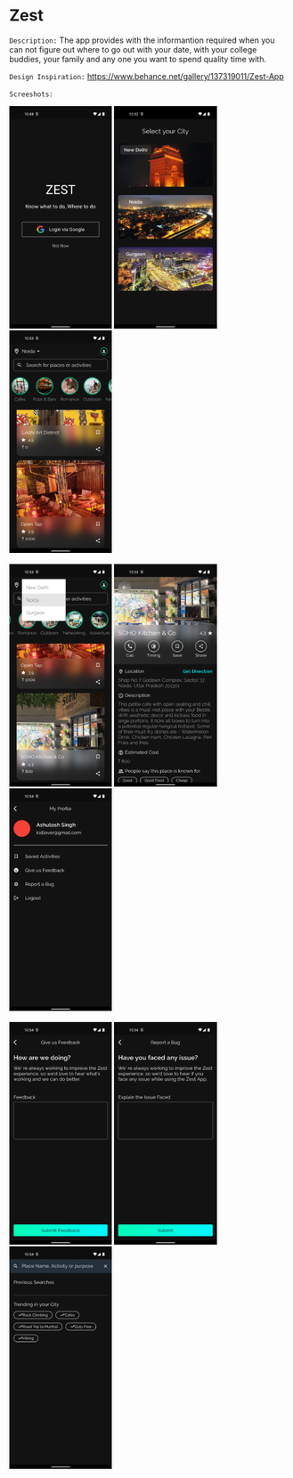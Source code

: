 # Zest

`Description:` The app provides with the informantion required when you can not figure out where to go out with your date, with your college buddies, your family and any one you want to spend quality time with.

`Design Inspiration:` https://www.behance.net/gallery/137319011/Zest-App

`Screeshots:`

<img src="/images/zest_1.png" height="400em" /> <img src="/images/zest_2.png" height="400em" /> <img src="/images/zest_3.png" height="400em" /> 
</br>
</br>
<img src="/images/zest_4.png" height="400em" /> <img src="/images/zest_5.png" height="400em" /> <img src="/images/zest_6.png" height="400em" />
</br>
</br>
<img src="/images/zest_7.png" height="400em" /> <img src="/images/zest_8.png" height="400em" /> <img src="/images/zest_9.png" height="400em" />
</br>
</br>


